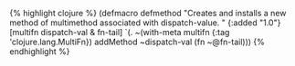 {% highlight clojure %}
(defmacro defmethod
  "Creates and installs a new method of multimethod associated with dispatch-value. "
  {:added "1.0"}
  [multifn dispatch-val & fn-tail]
  `(. ~(with-meta multifn {:tag 'clojure.lang.MultiFn}) addMethod ~dispatch-val (fn ~@fn-tail)))
{% endhighlight %}
